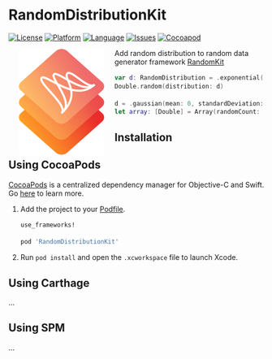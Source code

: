 # RandomDistributionKit

[![License](https://img.shields.io/badge/license-MIT-blue.svg?style=flat
            )](http://mit-license.org)
[![Platform](http://img.shields.io/badge/platform-ios_osx_tvos-lightgrey.svg?style=flat
             )](https://developer.apple.com/resources/)
[![Language](http://img.shields.io/badge/language-swift-orange.svg?style=flat
             )](https://developer.apple.com/swift)
[![Issues](https://img.shields.io/github/issues/phimage/RandomDistributionKit.svg?style=flat
           )](https://github.com/phimage/RandomDistributionKit/issues)
[![Cocoapod](http://img.shields.io/cocoapods/v/RandomDistributionKit.svg?style=flat)](http://cocoadocs.org/docsets/RandomDistributionKit/)

[<img align="left" src="logo.png" hspace="20">](#logo)  Add random distribution to random data generator framework [RandomKit](https://github.com/nvzqz/RandomKit)

```swift
var d: RandomDistribution = .exponential(rate: λ)
Double.random(distribution: d)

d = .gaussian(mean: 0, standardDeviation: 1)
let array: [Double] = Array(randomCount: 1000, distribution: d)

```

## Installation

## Using CocoaPods ##
[CocoaPods](https://cocoapods.org/) is a centralized dependency manager for
Objective-C and Swift. Go [here](https://guides.cocoapods.org/using/index.html)
to learn more.

1. Add the project to your [Podfile](https://guides.cocoapods.org/using/the-podfile.html).

    ```ruby
    use_frameworks!

    pod 'RandomDistributionKit'
    ```

2. Run `pod install` and open the `.xcworkspace` file to launch Xcode.


## Using Carthage ##
...
## Using SPM ##
...
